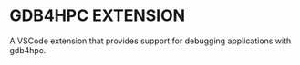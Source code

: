 # GDB4HPC EXTENSION

A VSCode extension that provides support for debugging applications with gdb4hpc.
